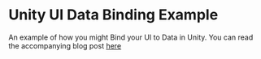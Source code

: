 # Unity UI Data Binding Example
An example of how you might Bind your UI to Data in Unity. You can read the accompanying blog post [here](https://bronsonzgeb.com/?p=355)